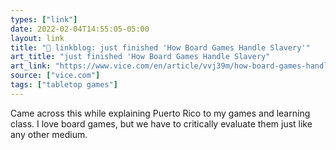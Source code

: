 ```yaml
---
types: ["link"]
date: 2022-02-04T14:55:05-05:00
layout: link
title: "🔗 linkblog: just finished 'How Board Games Handle Slavery'"
art_title: "just finished 'How Board Games Handle Slavery"
art_link: "https://www.vice.com/en/article/vvj39m/how-board-games-handle-slavery"
source: ["vice.com"]
tags: ["tabletop games"]
---
```

Came across this while explaining Puerto Rico to my games and learning class. I love board games, but we have to critically evaluate them just like any other medium.
